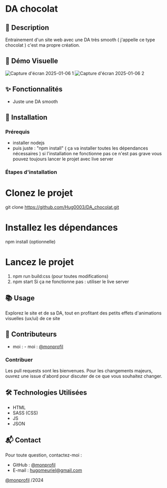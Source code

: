 # DA chocolat

## 📄 Description
Entrainement d'un site web avec une DA très smooth ( j'appelle ce type chocolat ) c'est ma propre création.


## 🎥 Démo Visuelle
![Capture d'écran 2025-01-06 1](https://github.com/user-attachments/assets/bc82591b-490e-4595-931b-c1fd2b27a485)
![Capture d'écran 2025-01-06 2](https://github.com/user-attachments/assets/15a47f1c-bbba-439b-a0da-d009447f8b4c)


## ✨ Fonctionnalités
- Juste une DA smooth

## 🚀 Installation
### Prérequis
- installer nodejs
- puis juste : "npm install" ( ça va installer toutes les dépendances nécessaires ) si l'installation ne fonctionne pas ce n'est pas grave vous pouvez toujours lancer le projet avec live server

### Étapes d'installation
# Clonez le projet
git clone https://github.com/Hug0003/DA_chocolat.git
# Installez les dépendances
npm install (optionnelle)
# Lancez le projet
1. npm run build:css (pour toutes modifications) 
2. npm start
   Si ça ne fonctionne pas : utiliser le live server

## 📚 Usage
Explorez le site et de sa DA, tout en profitant des petits effets d'animations visuelles 
(ux/ui) de ce site 

## 👥 Contributeurs

- moi : - moi : [@monprofil](https://github.com/Hug0003)  

### Contribuer
Les pull requests sont les bienvenues. Pour les changements majeurs, ouvrez une issue d'abord pour discuter de ce que vous souhaitez changer.  

## 🛠️ Technologies Utilisées

- HTML
- SASS (CSS)
- JS
- JSON 

## 📬 Contact

Pour toute question, contactez-moi :  
- GitHub : [@monprofil](https://github.com/Hug0003)  
- E-mail : hugomeuriel@gmail.com

[@monprofil](https://github.com/Hug0003)  /2024
